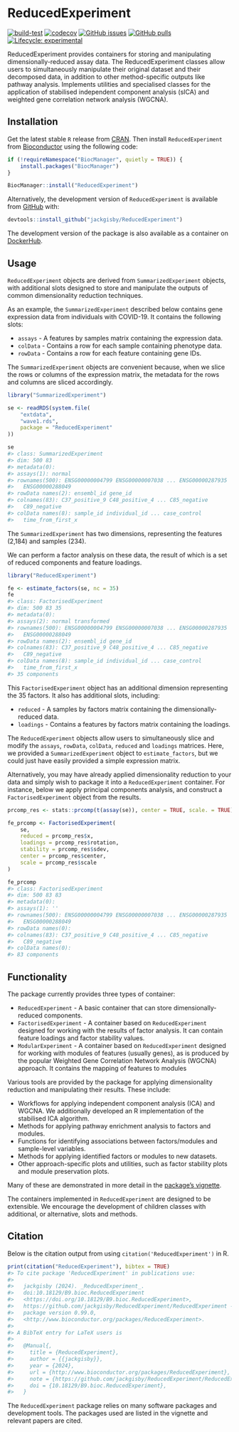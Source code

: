 
<!-- README.md is generated from README.Rmd. Please edit that file -->

# ReducedExperiment

<!-- <img src="inst/ReducedExperiment_hex.png" align="right" height="174" width="150" /> -->
<!-- badges: start -->

[![build-test](https://github.com/jackgisby/ReducedExperiment/actions/workflows/build-test-deploy.yml/badge.svg)](https://github.com/jackgisby/ReducedExperiment/actions/workflows/build-test-deploy.yml)
[![codecov](https://codecov.io/gh/jackgisby/ReducedExperiment/graph/badge.svg?token=FHNH7AA6S3)](https://codecov.io/gh/jackgisby/ReducedExperiment)
[![GitHub
issues](https://img.shields.io/github/issues/jackgisby/ReducedExperiment)](https://github.com/jackgisby/ReducedExperiment/issues)
[![GitHub
pulls](https://img.shields.io/github/issues-pr/jackgisby/ReducedExperiment)](https://github.com/jackgisby/ReducedExperiment/pulls)
[![Lifecycle:
experimental](https://img.shields.io/badge/lifecycle-experimental-orange.svg)](https://lifecycle.r-lib.org/articles/stages.html#experimental)
<!-- [![check-bioc](https://github.com/jackgisby/ReducedExperiment/actions/workflows/check-bioc.yml/badge.svg)](https://github.com/jackgisby/ReducedExperiment/actions/workflows/check-bioc.yml) -->
<!-- [![Bioc release status](http://www.bioconductor.org/shields/build/release/bioc/ReducedExperiment.svg)](https://bioconductor.org/checkResults/release/bioc-LATEST/ReducedExperiment) -->
<!-- [![Bioc devel status](http://www.bioconductor.org/shields/build/devel/bioc/ReducedExperiment.svg)](https://bioconductor.org/checkResults/devel/bioc-LATEST/ReducedExperiment) -->
<!-- [![Bioc downloads rank](https://bioconductor.org/shields/downloads/release/ReducedExperiment.svg)](http://bioconductor.org/packages/stats/bioc/ReducedExperiment/) -->
<!-- [![Bioc support](https://bioconductor.org/shields/posts/ReducedExperiment.svg)](https://support.bioconductor.org/tag/ReducedExperiment) -->
<!-- [![Bioc history](https://bioconductor.org/shields/years-in-bioc/ReducedExperiment.svg)](https://bioconductor.org/packages/release/bioc/html/ReducedExperiment.html#since) -->
<!-- [![Bioc last commit](https://bioconductor.org/shields/lastcommit/devel/bioc/ReducedExperiment.svg)](http://bioconductor.org/checkResults/devel/bioc-LATEST/ReducedExperiment/) -->
<!-- [![Bioc dependencies](https://bioconductor.org/shields/dependencies/release/ReducedExperiment.svg)](https://bioconductor.org/packages/release/bioc/html/ReducedExperiment.html#since) -->

<!-- badges: end -->

ReducedExperiment provides containers for storing and manipulating
dimensionally-reduced assay data. The ReducedExperiment classes allow
users to simultaneously manipulate their original dataset and their
decomposed data, in addition to other method-specific outputs like
pathway analysis. Implements utilities and specialised classes for the
application of stabilised independent component analysis (sICA) and
weighted gene correlation network analysis (WGCNA).

## Installation

Get the latest stable `R` release from
[CRAN](http://cran.r-project.org/). Then install `ReducedExperiment`
from [Bioconductor](http://bioconductor.org/) using the following code:

``` r
if (!requireNamespace("BiocManager", quietly = TRUE)) {
    install.packages("BiocManager")
}

BiocManager::install("ReducedExperiment")
```

Alternatively, the development version of `ReducedExperiment` is
available from [GitHub](https://github.com/jackgisby/ReducedExperiment)
with:

``` r
devtools::install_github("jackgisby/ReducedExperiment")
```

The development version of the package is also available as a container
on
[DockerHub](https://hub.docker.com/repository/docker/jackgisby/reducedexperiment/).

## Usage

`ReducedExperiment` objects are derived from `SummarizedExperiment`
objects, with additional slots designed to store and manipulate the
outputs of common dimensionality reduction techniques.

As an example, the `SummarizedExperiment` described below contains gene
expression data from individuals with COVID-19. It contains the
following slots:

- `assays` - A features by samples matrix containing the expression
  data.
- `colData` - Contains a row for each sample containing phenotype data.
- `rowData` - Contains a row for each feature containing gene IDs.

The `SummarizedExperiment` objects are convenient because, when we slice
the rows or columns of the expression matrix, the metadata for the rows
and columns are sliced accordingly.

``` r
library("SummarizedExperiment")

se <- readRDS(system.file(
    "extdata",
    "wave1.rds",
    package = "ReducedExperiment"
))

se
#> class: SummarizedExperiment 
#> dim: 500 83 
#> metadata(0):
#> assays(1): normal
#> rownames(500): ENSG00000004799 ENSG00000007038 ... ENSG00000287935
#>   ENSG00000288049
#> rowData names(2): ensembl_id gene_id
#> colnames(83): C37_positive_9 C48_positive_4 ... C85_negative
#>   C89_negative
#> colData names(8): sample_id individual_id ... case_control
#>   time_from_first_x
```

The `SummarizedExperiment` has two dimensions, representing the features
(2,184) and samples (234).

We can perform a factor analysis on these data, the result of which is a
set of reduced components and feature loadings.

``` r
library("ReducedExperiment")

fe <- estimate_factors(se, nc = 35)
fe
#> class: FactorisedExperiment 
#> dim: 500 83 35 
#> metadata(0):
#> assays(2): normal transformed
#> rownames(500): ENSG00000004799 ENSG00000007038 ... ENSG00000287935
#>   ENSG00000288049
#> rowData names(2): ensembl_id gene_id
#> colnames(83): C37_positive_9 C48_positive_4 ... C85_negative
#>   C89_negative
#> colData names(8): sample_id individual_id ... case_control
#>   time_from_first_x
#> 35 components
```

This `FactorisedExperiment` object has an additional dimension
representing the 35 factors. It also has additional slots, including:

- `reduced` - A samples by factors matrix containing the
  dimensionally-reduced data.
- `loadings` - Contains a features by factors matrix containing the
  loadings.

The `ReducedExperiment` objects allow users to simultaneously slice and
modify the `assays`, `rowData`, `colData`, `reduced` and `loadings`
matrices. Here, we provided a `SummarizedExperiment` object to
`estimate_factors`, but we could just have easily provided a simple
expression matrix.

Alternatively, you may have already applied dimensionality reduction to
your data and simply wish to package it into a `ReducedExperiment`
container. For instance, below we apply principal components analysis,
and construct a `FactorisedExperiment` object from the results.

``` r
prcomp_res <- stats::prcomp(t(assay(se)), center = TRUE, scale. = TRUE)

fe_prcomp <- FactorisedExperiment(
    se,
    reduced = prcomp_res$x,
    loadings = prcomp_res$rotation,
    stability = prcomp_res$sdev,
    center = prcomp_res$center,
    scale = prcomp_res$scale
)

fe_prcomp
#> class: FactorisedExperiment 
#> dim: 500 83 83 
#> metadata(0):
#> assays(1): ''
#> rownames(500): ENSG00000004799 ENSG00000007038 ... ENSG00000287935
#>   ENSG00000288049
#> rowData names(0):
#> colnames(83): C37_positive_9 C48_positive_4 ... C85_negative
#>   C89_negative
#> colData names(0):
#> 83 components
```

## Functionality

The package currently provides three types of container:

- `ReducedExperiment` - A basic container that can store
  dimensionally-reduced components.
- `FactorisedExperiment` - A container based on `ReducedExperiment`
  designed for working with the results of factor analysis. It can
  contain feature loadings and factor stability values.
- `ModularExperiment` - A container based on `ReducedExperiment`
  designed for working with modules of features (usually genes), as is
  produced by the popular Weighted Gene Correlation Network Analysis
  (WGCNA) approach. It contains the mapping of features to modules

Various tools are provided by the package for applying dimensionality
reduction and manipulating their results. These include:

- Workflows for applying independent component analysis (ICA) and WGCNA.
  We additionally developed an R implementation of the stabilised ICA
  algorithm.
- Methods for applying pathway enrichment analysis to factors and
  modules.
- Functions for identifying associations between factors/modules and
  sample-level variables.
- Methods for applying identified factors or modules to new datasets.
- Other approach-specific plots and utilities, such as factor stability
  plots and module preservation plots.

Many of these are demonstrated in more detail in the [package’s
vignette](https://jackgisby.github.io/ReducedExperiment/articles/ReducedExperiment.html).

The containers implemented in `ReducedExperiment` are designed to be
extensible. We encourage the development of children classes with
additional, or alternative, slots and methods.

## Citation

Below is the citation output from using `citation('ReducedExperiment')`
in R.

``` r
print(citation("ReducedExperiment"), bibtex = TRUE)
#> To cite package 'ReducedExperiment' in publications use:
#> 
#>   jackgisby (2024). _ReducedExperiment_.
#>   doi:10.18129/B9.bioc.ReducedExperiment
#>   <https://doi.org/10.18129/B9.bioc.ReducedExperiment>,
#>   https://github.com/jackgisby/ReducedExperiment/ReducedExperiment - R
#>   package version 0.99.0,
#>   <http://www.bioconductor.org/packages/ReducedExperiment>.
#> 
#> A BibTeX entry for LaTeX users is
#> 
#>   @Manual{,
#>     title = {ReducedExperiment},
#>     author = {{jackgisby}},
#>     year = {2024},
#>     url = {http://www.bioconductor.org/packages/ReducedExperiment},
#>     note = {https://github.com/jackgisby/ReducedExperiment/ReducedExperiment - R package version 0.99.0},
#>     doi = {10.18129/B9.bioc.ReducedExperiment},
#>   }
```

The `ReducedExperiment` package relies on many software packages and
development tools. The packages used are listed in the vignette and
relevant papers are cited.
